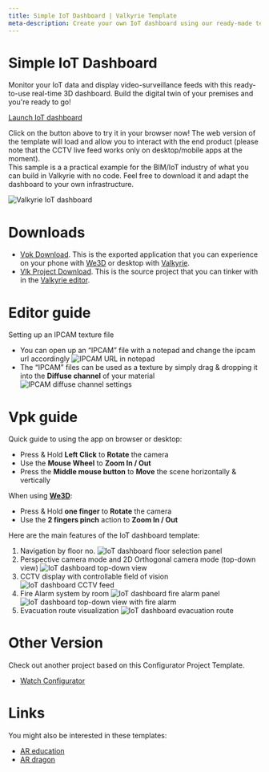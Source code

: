 ```yaml
---
title: Simple IoT Dashboard | Valkyrie Template
meta-description: Create your own IoT dashboard using our ready-made template
---
```


# Simple IoT Dashboard

Monitor your IoT data and display video-surveillance feeds with this ready-to-use real-time 3D dashboard. Build the digital twin of your premises and you're ready to go!<br>

<a class="btn btn-primary umami--click--bt_launch_iot_dashboard" href="/vlk/samples/iot_dashboard/IoT_Dashboard_2.vpk">Launch IoT dashboard</a>

Click on the button above to try it in your browser now! The web version of the template will load and allow you to interact with the end product (please note that the CCTV live feed works only on desktop/mobile apps at the moment).<br>
This sample is a a practical example for the BIM/IoT industry of what you can build in Valkyrie with no code. Feel free to download it and adapt the dashboard to your own infrastructure.<br>

![Valkyrie IoT dashboard](https://cdn2.talansoft.com/ftp/img/iot_dashboard/iot-dashboard.jpg)

# Downloads

- [Vpk Download](https://cdn2.talansoft.com/ftp/samples/IoT_Dashboard_2.vpk). This is the exported application that you can experience on your phone with [We3D](/vlk/downloads#we3d) or desktop with [Valkyrie](/vlk/downloads#vlk).
- [Vlk Project Download](https://cdn2.talansoft.com/ftp/samples/Hotel_01_VLK.zip). This is the source project that you can tinker with in the [Valkyrie editor](/vlk/downloads#vlk).

# Editor guide

Setting up an IPCAM texture file
- You can open up an “IPCAM” file with a notepad and change the ipcam url accordingly
![IPCAM URL in notepad](https://cdn2.talansoft.com/ftp/img/iot_dashboard/IPCAM-change-notepad.png)
- The “IPCAM” files can be used as a texture by simply drag & dropping it into the **Diffuse channel** of your material
![IPCAM diffuse channel settings](https://cdn2.talansoft.com/ftp/img/iot_dashboard/IPCAM-diffuse-channel.png)

# Vpk guide

Quick guide to using the app on browser or desktop:  
- Press & Hold **Left Click** to **Rotate** the camera
- Use the **Mouse Wheel** to **Zoom In / Out**
- Press the **Middle mouse button** to **Move** the scene horizontally & vertically

When using **[We3D](/vlk/downloads#we3d)**:  
- Press & Hold **one finger** to **Rotate** the camera
- Use the **2 fingers pinch** action to **Zoom In / Out**

Here are the main features of the IoT dashboard template:
1) Navigation by floor no.
![IoT dashboard floor selection panel](https://cdn2.talansoft.com/ftp/img/iot_dashboard/floor-panel.jpg)
2) Perspective camera mode and 2D Orthogonal camera mode (top-down view)
![IoT dashboard top-down view](https://cdn2.talansoft.com/ftp/img/iot_dashboard/top-down-view-cctv.jpg)
3) CCTV display with controllable field of vision
![IoT dashboard CCTV feed](https://cdn2.talansoft.com/ftp/img/iot_dashboard/cctv-feed.jpg)
4) Fire Alarm system by room
![IoT dashboard fire alarm panel](https://cdn2.talansoft.com/ftp/img/iot_dashboard/fire-alarm-panel.jpg)<br>
![IoT dashboard top-down view with fire alarm](https://cdn2.talansoft.com/ftp/img/iot_dashboard/top-down-view-fire-alarm.jpg)
5) Evacuation route visualization
![IoT dashboard evacuation route](https://cdn2.talansoft.com/ftp/img/iot_dashboard/fire-exit.jpg)

# Other Version
Check out another project based on this Configurator Project Template.
- [Watch Configurator](./watch_configurator)

# Links

You might also be interested in these templates:
- [AR education](./ar-education)
- [AR dragon](./ar-dragon)
